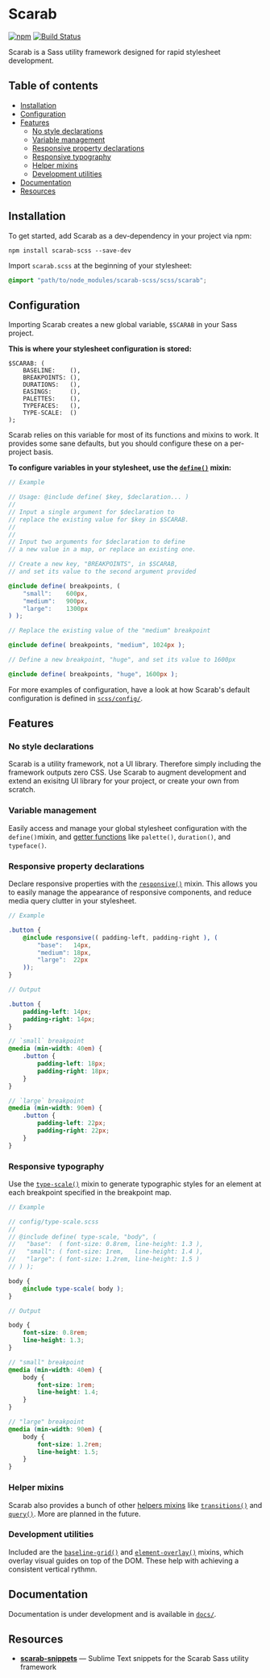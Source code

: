 # Scarab

[![npm](https://img.shields.io/npm/v/scarab-scss.svg)](https://www.npmjs.com/package/scarab-scss) [![Build Status](https://travis-ci.org/watchtowerdigital/scarab.svg?branch=master)](https://travis-ci.org/watchtowerdigital/scarab) 

Scarab is a Sass utility framework designed for rapid stylesheet development.

## Table of contents
* [Installation](#installation)
* [Configuration](#configuration)
* [Features](#features)
	* [No style declarations](#no-style-declarations)
	* [Variable management](#variable-management)
	* [Responsive property declarations](#responsive-property-declarations)
	* [Responsive typography](#responsive-typography)
	* [Helper mixins](#helper-mixins)
	* [Development utilities](#development-utilities)
* [Documentation](#documentation)
* [Resources](#resources)

## Installation
To get started, add Scarab as a dev-dependency in your project via npm:
```
npm install scarab-scss --save-dev
```

Import `scarab.scss` at the beginning of your stylesheet:
```scss
@import "path/to/node_modules/scarab-scss/scss/scarab";
```

## Configuration
Importing Scarab creates a new global variable, `$SCARAB` in your Sass project.

**This is where your stylesheet configuration is stored:**

```
$SCARAB: (
	BASELINE:    (),
	BREAKPOINTS: (),
	DURATIONS:   (),
	EASINGS:     (),
	PALETTES:    (),
	TYPEFACES:   (),
	TYPE-SCALE:  ()
);
```

Scarab relies on this variable for most of its functions and mixins to work. It provides some sane defaults, but you should configure these on a per-project basis.

**To configure variables in your stylesheet, use the [`define()`](scss/lib/define.scss) mixin:**

```scss
// Example

// Usage: @include define( $key, $declaration... )
//
// Input a single argument for $declaration to 
// replace the existing value for $key in $SCARAB.
//
//
// Input two arguments for $declaration to define
// a new value in a map, or replace an existing one.

// Create a new key, "BREAKPOINTS", in $SCARAB,
// and set its value to the second argument provided

@include define( breakpoints, (
	"small":    600px,
	"medium":   900px,
	"large":    1300px
) );

// Replace the existing value of the "medium" breakpoint

@include define( breakpoints, "medium", 1024px );

// Define a new breakpoint, "huge", and set its value to 1600px

@include define( breakpoints, "huge", 1600px );
```

For more examples of configuration, have a look at how Scarab's default configuration is defined in [`scss/config/`](scss/config/).

## Features

### No style declarations
Scarab is a utility framework, not a UI library. Therefore simply including the framework outputs zero CSS. Use Scarab to augment development and extend an exisitng UI library for your project, or create your own from scratch.

### Variable management
Easily access and manage your global stylesheet configuration with the `define()`mixin, and [getter functions](scss/getters/) like `palette()`, `duration()`, and `typeface()`.

### Responsive property declarations
Declare responsive properties with the [`responsive()`](scss/helpers/responsive.scss) mixin. This allows you to easily manage the appearance of responsive components, and reduce media query clutter in your stylesheet.

```scss
// Example

.button {
	@include responsive(( padding-left, padding-right ), (
		"base":   14px,
		"medium": 18px,
		"large":  22px
	));
}
```

```scss
// Output

.button {
	padding-left: 14px;
	padding-right: 14px;
}

// `small` breakpoint
@media (min-width: 40em) {
	.button {
		padding-left: 18px;
		padding-right: 18px;
	}
}

// `large` breakpoint
@media (min-width: 90em) {
	.button {
		padding-left: 22px;
		padding-right: 22px;
	}
}
```

### Responsive typography
Use the [`type-scale()`](scss/helpers/type-scale.scss) mixin to generate typographic styles for an element at each breakpoint specified in the breakpoint map.

```scss
// Example

// config/type-scale.scss
//
// @include define( type-scale, "body", (
// 	 "base":  ( font-size: 0.8rem, line-height: 1.3 ),
// 	 "small": ( font-size: 1rem,   line-height: 1.4 ),
// 	 "large": ( font-size: 1.2rem, line-height: 1.5 )
// ) );

body {
	@include type-scale( body );
}
```
```scss
// Output

body {
	font-size: 0.8rem;
	line-height: 1.3;
}

// "small" breakpoint
@media (min-width: 40em) {
	body {
		font-size: 1rem;
		line-height: 1.4;
	}
}

// "large" breakpoint
@media (min-width: 90em) {
	body {
		font-size: 1.2rem;
		line-height: 1.5;
	}
}
```

### Helper mixins
Scarab also provides a bunch of other [helpers mixins](scss/helpers/) like [`transitions()`](scss/helpers/transitions.scss) and [`query()`](scss/helpers/query.scss). More are planned in the future.

### Development utilities
Included are the [`baseline-grid()`](scss/utilities/baseline-grid.scss) and [`element-overlay()`](scss/utilities/element-overlay.scss) mixins, which overlay visual guides on top of the DOM. These help with achieving a consistent vertical rythmn.

## Documentation
Documentation is under development and is available in [`docs/`](/docs/).

## Resources
* [**scarab-snippets**](https://github.com/watchtowerdigital/scarab-snippets.git) — Sublime Text snippets for the Scarab Sass utility framework
